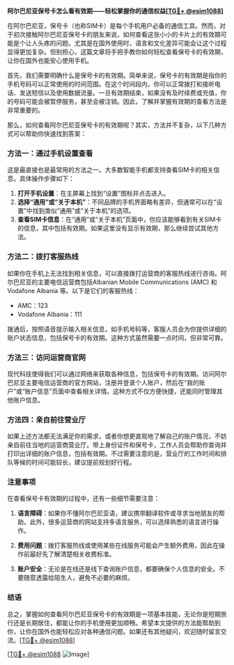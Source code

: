 **阿尔巴尼亚保号卡怎么看有效期——轻松掌握你的通信权益[[TG💪+ @esim1088](https://t.me/s/esim1088)]**

在阿尔巴尼亚，保号卡（也称SIM卡）是每个手机用户必备的通信工具。然而，对于初次接触阿尔巴尼亚保号卡的朋友来说，如何查看这张小小的卡片上的有效期可能是个让人头疼的问题。尤其是在国外使用时，语言和文化差异可能会让这个过程显得更加复杂。但别担心，这篇文章将手把手教你如何轻松查看保号卡的有效期，让你在国外也能安心使用手机。

首先，我们需要明确什么是保号卡的有效期。简单来说，保号卡的有效期是指你的手机号码可以正常使用的时间范围。在这个时间段内，你可以正常拨打和接听电话、发送短信以及使用数据流量。一旦有效期结束，如果没有及时续费或充值，你的号码可能会被暂停服务，甚至会被注销。因此，了解并掌握有效期的查看方法是非常重要的。

那么，如何查看阿尔巴尼亚保号卡的有效期呢？其实，方法并不复杂，以下几种方式可以帮助你快速找到答案：

### 方法一：通过手机设置查看

这是最直接也是最常用的方法之一。大多数智能手机都支持查看SIM卡的相关信息。具体操作步骤如下：

1. **打开手机设置**：在主屏幕上找到“设置”图标并点击进入。
2. **选择“通用”或“关于本机”**：不同品牌的手机界面略有差异，但通常可以在“设置”中找到类似“通用”或“关于本机”的选项。
3. **查看SIM卡信息**：在“通用”或“关于本机”页面中，你应该能够看到有关SIM卡的信息，其中包括有效期。如果这里没有显示有效期，那么继续尝试其他方法。

### 方法二：拨打客服热线

如果你在手机上无法找到相关信息，可以直接拨打运营商的客服热线进行咨询。阿尔巴尼亚的主要电信运营商包括Albanian Mobile Communications (AMC) 和 Vodafone Albania 等。以下是它们的客服热线：

- AMC：123
- Vodafone Albania：111

拨通后，按照语音提示输入相关信息，如手机号码等，客服人员会为你提供详细的账户状态信息，包括保号卡的有效期。这种方式虽然需要一点时间，但非常可靠。

### 方法三：访问运营商官网

现代科技使得我们可以通过网络来获取各种信息，包括保号卡的有效期。访问阿尔巴尼亚主要电信运营商的官方网站，注册并登录个人账户，然后在“我的账户”或“账户信息”页面中查看相关详情。这种方式不仅方便快捷，还能同时管理其他账户信息。

### 方法四：亲自前往营业厅

如果上述方法都无法满足你的需求，或者你想更直观地了解自己的账户情况，不妨亲自前往当地的运营商营业厅。带上身份证件和保号卡，工作人员会帮助你查询并打印出详细的账户信息，包括有效期。不过需要注意的是，营业厅的工作时间和排队等候的时间可能较长，建议提前规划好行程。

### 注意事项

在查看保号卡有效期的过程中，还有一些细节需要注意：

1. **语言障碍**：如果你不懂阿尔巴尼亚语，建议携带翻译软件或寻求当地朋友的帮助。此外，很多运营商的网站支持多语言服务，可以选择熟悉的语言进行操作。
   
2. **费用问题**：拨打客服热线或使用某些在线服务可能会产生额外费用，因此在操作前最好先了解清楚相关收费标准。

3. **账户安全**：无论是在线还是线下查询账户信息，都要确保个人信息的安全。不要随意透露给陌生人，避免不必要的麻烦。

### 结语

总之，掌握如何查看阿尔巴尼亚保号卡的有效期是一项基本技能，无论你是短期旅行还是长期居住，都能让你的手机使用更加顺畅。希望本文提供的方法能帮助到你，让你在国外也能轻松应对各种通信问题。如果还有其他疑问，欢迎随时留言交流。[[TG💪+ @esim1088](https://t.me/s/esim1088)]

[[TG💪+ @esim1088](https://t.me/s/esim1088) ![Image](https://i.postimg.cc/4NQfJmqS/Snipaste-2025-05-13-00-14-12.png)]